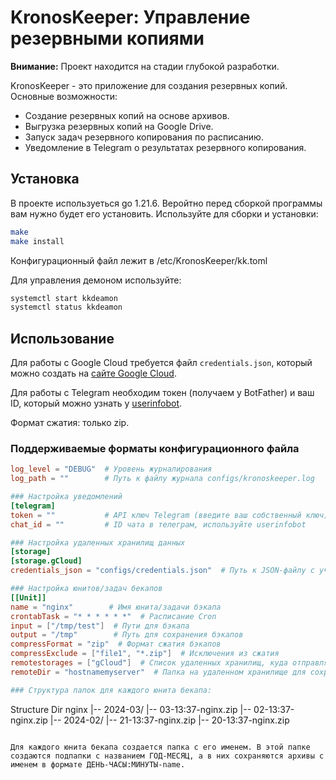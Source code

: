 # KronosKeeper: Управление резервными копиями

**Внимание:** Проект находится на стадии глубокой разработки.

KronosKeeper - это приложение для создания резервных копий. Основные возможности:

- Создание резервных копий на основе архивов.
- Выгрузка резервных копий на Google Drive.
- Запуск задач резервного копирования по расписанию.
- Уведомление в Telegram о результатах резервного копирования.

## Установка

В проекте используеться go 1.21.6. Веройтно перед сборкой программы вам нужно будет его установить.
Используйте для сборки и установки:

```bash
make
make install
```

Конфигурационный файл лежит в /etc/KronosKeeper/kk.toml

Для управления демоном используйте:

```bash
systemctl start kkdeamon
systemctl status kkdeamon
```

## Использование

Для работы с Google Cloud требуется файл `credentials.json`, который можно создать на [сайте Google Cloud](https://cloud.google.com).

Для работы с Telegram необходим токен (получаем у BotFather) и ваш ID, который можно узнать у [userinfobot](https://t.me/userinfobot).

Формат сжатия: только zip.

### Поддерживаемые форматы конфигурационного файла

```toml
log_level = "DEBUG"  # Уровень журналирования 
log_path = ""        # Путь к файлу журнала configs/kronoskeeper.log

### Настройка уведомлений
[telegram]
token = ""           # API ключ Telegram (введите ваш собственный ключ)
chat_id = ""         # ID чата в телеграм, используйте userinfobot

### Настройка удаленных хранилищ данных
[storage]
[storage.gCloud]
credentials_json = "configs/credentials.json"  # Путь к JSON-файлу с учетными данными для Google Cloud

### Настройка юнитов/задач бекапов
[[Unit]]
name = "nginx"        # Имя юнита/задачи бэкапа
crontabTask = "* * * * * *"  # Расписание Cron 
input = ["/tmp/test"]  # Пути для бэкапа
output = "/tmp"        # Путь для сохранения бэкапов
compressFormat = "zip"  # Формат сжатия бэкапов
compressExclude = ["file1", "*.zip"]  # Исключения из сжатия
remotestorages = ["gCloud"]  # Список удаленных хранилищ, куда отправлять бэкапы
remoteDir = "hostnamemyserver"  # Папка на удаленном хранилище для сохранения бэкапов

### Структура папок для каждого юнита бекапа:

```

Structure Dir nginx
    |-- 2024-03/
        |-- 03-13:37-nginx.zip
        |-- 02-13:37-nginx.zip
    |-- 2024-02/
        |-- 21-13:37-nginx.zip
        |-- 20-13:37-nginx.zip

```

Для каждого юнита бекапа создается папка с его именем. В этой папке создаются подпапки с названием ГОД-МЕСЯЦ, а в них сохраняются архивы с именем в формате ДЕНЬ-ЧАСЫ:МИНУТЫ-name.
